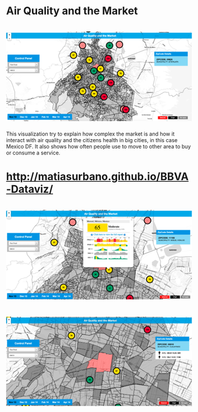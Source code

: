 Air Quality and the Market 
=======================

# [![Demo](https://raw.githubusercontent.com/matiasurbano/BBVA-Dataviz/gh-pages/docs/dataviz.png)](http://http://matiasurbano.github.io/BBVA-Dataviz)

This visualization try to explain how complex the market is and how it interact with air quality and the citizens health in big cities, in this case Mexico DF. It also shows how often people use to move to other area to buy or consume a service.

# http://matiasurbano.github.io/BBVA-Dataviz/

# [![Demo](https://raw.githubusercontent.com/matiasurbano/BBVA-Dataviz/gh-pages/docs/2014-12-01_082822.png)](http://http://matiasurbano.github.io/BBVA-Dataviz)

# [![Demo](https://raw.githubusercontent.com/matiasurbano/BBVA-Dataviz/gh-pages/docs/2014-12-01_0828.png)](http://http://matiasurbano.github.io/BBVA-Dataviz)


